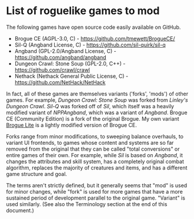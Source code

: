 # List of roguelike games to mod

The following games have open source code easily available on GitHub.

- Brogue CE (AGPL-3.0, C) - https://github.com/tmewett/BrogueCE/
- Sil-Q (Angband License, C) - https://github.com/sil-quirk/sil-q
- Angband (GPL-2.0/Angband License, C) - https://github.com/angband/angband
- Dungeon Crawl: Stone Soup (GPL-2.0, C++) - https://github.com/crawl/crawl
- Nethack (Nethack General Public License, C) - https://github.com/NetHack/NetHack

In fact, all of these games are themselves variants ('forks', 'mods') of other games. For example, _Dungeon Crawl: Stone Soup_ was forked from _Linley's Dungeon Crawl_. _Sil-Q_ was forked off of _Sil_, which itself was a heavily modified variant of _NPPAngband_, which was a variant of _Angband_. Brogue CE (Community Edition) is a fork of the original Brogue. My own variant [Brogue Lite](https://github.com/HomebrewHomunculus/BrogueLite) is a lightly modified version of Brogue CE.

Forks range from minor modifications, to sweeping balance overhauls, to variant UI frontends, to games whose content and systems are so far removed from the original that they can be called "total conversions" or entire games of their own. For example, while _Sil_ is based on _Angband_, it changes the attributes and skill system, has a completely original combat algorithm, replaces the majority of creatures and items, and has a different game structure and goal.

The terms aren't strictly defined, but it generally seems that "mod" is used for minor changes, while "fork" is used for more games that have a more sustained period of development parallel to the original game. "Variant" is used similarly. (See also the Terminology section at the end of this document.)
